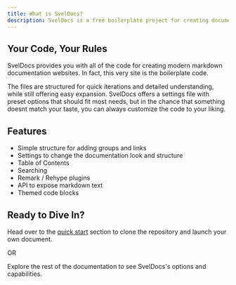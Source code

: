 ```yaml
---
title: What is SvelDocs?
description: SvelDocs is a free boilerplate project for creating documentation websites with Svelte 5 and Tailwind CSS 4.
---
```


## Your Code, Your Rules

SvelDocs provides you with all of the code for creating modern markdown documentation websites. In fact, this very site is the boilerplate code.

The files are structured for quick iterations and detailed understanding, while still offering easy expansion. SvelDocs offers a settings file with preset options that should fit most needs, but in the chance that something doesnt match your taste, you can always customize the code to your liking.

## Features

- Simple structure for adding groups and links
- Settings to change the documentation look and structure
- Table of Contents
- Searching
- Remark / Rehype plugins
- API to expose markdown text
- Themed code blocks

## Ready to Dive In?

Head over to the [quick start](/docs/quick-start) section to clone the repository and launch your own document.

OR

Explore the rest of the documentation to see SvelDocs's options and capabilities.